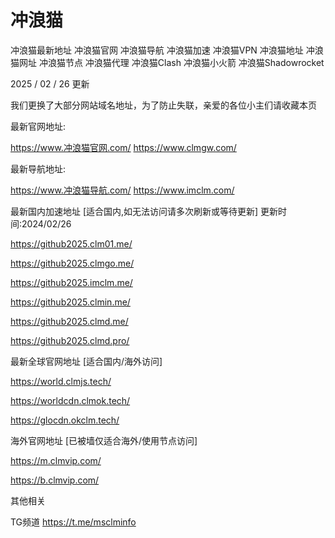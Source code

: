 # 冲浪猫
冲浪猫最新地址
冲浪猫官网 冲浪猫导航 冲浪猫加速 冲浪猫VPN 冲浪猫地址 冲浪猫网址 冲浪猫节点 冲浪猫代理 冲浪猫Clash 冲浪猫小火箭 冲浪猫Shadowrocket

2025 / 02 / 26 更新

我们更换了大部分网站域名地址，为了防止失联，亲爱的各位小主们请收藏本页

最新官网地址:

https://www.冲浪猫官网.com/
https://www.clmgw.com/

最新导航地址:

https://www.冲浪猫导航.com/
https://www.imclm.com/

最新国内加速地址
[适合国内,如无法访问请多次刷新或等待更新] 
更新时间:2024/02/26

https://github2025.clm01.me/

https://github2025.clmgo.me/

https://github2025.imclm.me/

https://github2025.clmin.me/

https://github2025.clmd.me/

https://github2025.clmd.pro/

最新全球官网地址
[适合国内/海外访问]

https://world.clmjs.tech/

https://worldcdn.clmok.tech/

https://glocdn.okclm.tech/

海外官网地址
[已被墙仅适合海外/使用节点访问]

https://m.clmvip.com/

https://b.clmvip.com/

其他相关

TG频道 https://t.me/msclminfo
